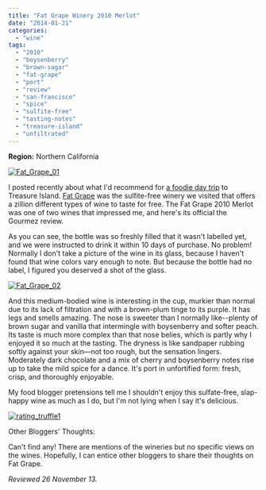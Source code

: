 ```yaml
---
title: "Fat Grape Winery 2010 Merlot"
date: "2014-01-21"
categories: 
  - "wine"
tags: 
  - "2010"
  - "boysenberry"
  - "brown-sugar"
  - "fat-grape"
  - "port"
  - "review"
  - "san-francisco"
  - "spice"
  - "sulfite-free"
  - "tasting-notes"
  - "treasure-island"
  - "unfiltrated"
---
```


**Region:** Northern California

[![Fat_Grape_01](http://s3.amazonaws.com/thegourmez-wpmedia/2013/12/Fat_Grape_01-500x332.jpg)](http://www.thegourmez.com/2014/01/fat-grape-winery-2010-merlot/fat_grape_01/)

I posted recently about what I'd recommend for [a foodie day trip](http://www.thegourmez.com/?p=7774) to Treasure Island. [Fat Grape](http://www.fatgrapewinery.com/) was the sulfite-free winery we visited that offers a zillion different types of wine to taste for free. The Fat Grape 2010 Merlot was one of two wines that impressed me, and here's its official the Gourmez review.

As you can see, the bottle was so freshly filled that it wasn't labelled yet, and we were instructed to drink it within 10 days of purchase. No problem! Normally I don't take a picture of the wine in its glass, because I haven't found that wine colors vary enough to note. But because the bottle had no label, I figured you deserved a shot of the glass.

[![Fat_Grape_02](http://s3.amazonaws.com/thegourmez-wpmedia/2013/12/Fat_Grape_02-332x500.jpg)](http://www.thegourmez.com/2014/01/fat-grape-winery-2010-merlot/fat_grape_02/)

And this medium-bodied wine is interesting in the cup, murkier than normal due to its lack of filtration and with a brown-plum tinge to its purple. It has legs and smells amazing. The nose is sweeter than I normally like--plenty of brown sugar and vanilla that intermingle with boysenberry and softer peach. Its taste is much more complex than that nose belies, which is partly why I enjoyed it so much at the tasting. The dryness is like sandpaper rubbing softly against your skin—not too rough, but the sensation lingers. Moderately dark chocolate and a mix of cherry and boysenberry notes rise up to take the mild spice for a dance. It's port in unfortified form: fresh, crisp, and thoroughly enjoyable.

My food blogger pretensions tell me I shouldn't enjoy this sulfate-free, slap-happy wine as much as I do, but I'm not lying when I say it's delicious.

[![rating_truffle1](http://s3.amazonaws.com/thegourmez-wpmedia/2009/02/rating_truffle1.gif)](http://www.thegourmez.com/2009/02/silk-hope-winery-nc-traminette-2007/rating_truffle1/)

Other Bloggers' Thoughts:

Can't find any! There are mentions of the wineries but no specific views on the wines. Hopefully, I can entice other bloggers to share their thoughts on Fat Grape.

_Reviewed 26 November 13._

